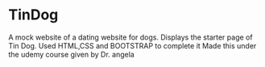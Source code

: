 # TinDog
A mock website of a dating website for dogs. Displays the starter page of Tin Dog. Used HTML,CSS and BOOTSTRAP to complete it
Made this under the udemy course given by Dr. angela
